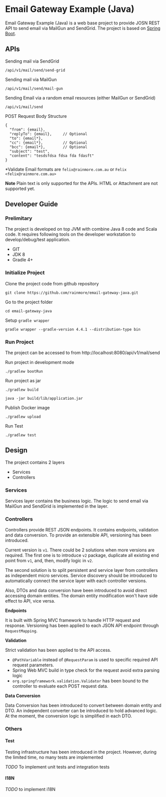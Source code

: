 # Email Gateway Example (Java)

Email Gateway Example (Java) is a web base project to provide JOSN REST API to send email via MailGun and SendGrid. The project is based on [Spring Boot](https://projects.spring.io/spring-boot/).

## APIs

Sending mail via SendGrid
```
/api/v1/mail/send/send-grid
```

Sending mail via MailGun
```
/api/v1/mail/send/mail-gun
```
Sending Email via a random email resources (either MailGun or SendGrid)
```
/api/v1/mail/send
```
POST Request Body Structure

```
{
  "from": {email},                             
  "replyTo": {email},     // Optional                             
  "to": {email*},
  "cc": {email*},         // Optional
  "bcc": {email*},        // Optional
  "subject": "test",
  "content": "tesdsfdsa fdsa fda fdasft"
}
```
*Validate Email formats are `felix@rainmore.com.au` or `Felix <felix@rainmore.com.au>`

**Note**
Plain text is only supported for the APIs. HTML or Attachment are not supported yet.

## Developer Guide

### Prelimitary

The project is developed on top JVM with combine Java 8 code and Scala code. It requires following tools on the developer workstation to develop/debug/test application.

* GIT
* JDK 8
* Gradle 4+

### Initialize Project
 
Clone the project code from github repository
```
git clone https://github.com/rainmore/email-gateway-java.git
```

Go to the project folder
```
cd email-gateway-java
```

Setup `gradle wrapper`
```
gradle wrapper --gradle-version 4.4.1 --distribution-type bin
```

### Run Project

The project can be accessed to from http://localhost:8080/api/v1/mail/send

Run project in development mode
```
./gradlew bootRun
```

Run project as jar
```
./gradlew build

java -jar build/lib/application.jar
```

Publish Docker image
```
./gradlew upload
```

Run Test
```
./gradlew test
```

## Design

The project contains 2 layers

* Services
* Controllers

### Services
Services layer contains the business logic. The logic to send email via MailGun and SendGrid is implemented in the layer.

### Controllers
Controllers provide REST JSON endpoints. It contains endpoints, validation and data conversion. To provide an extensible API, versioning has been introduced.  

Current version is `v1`. There could be 2 solutions when more versions are required. The first one is to introduce `v2` package, duplicate all existing end point from `v1`, and, then, modify logic in `v2`. 

The second solution is to split persistent and service layer from controllers as independent micro services. Service discovery should be introduced to automatically connect the service layer with each controller versions. 

Also, DTOs and data conversion have been introduced to avoid direct accessing domain entities. The domain entity modification won't have side effect to API, vice versa.

**Endpoints**

It is built with Spring MVC framework to handle HTTP request and response. Versioning has been applied to each JSON API endpoint through `RequestMapping`.

**Validation**

Strict validation has been applied to the API access. 

* `@PathVariable` instead of `@RequestParam` is used to specific required API request parameters.
* Spring Web MVC build in type check for the request avoid extra parsing logic 
* `org.springframework.validation.Validator` has been bound to the controller to evaluate each POST request data.

**Data Conversion**

Data Conversion has been introduced to convert between domain entity and DTO. An independent converter can be introduced to hold advanced logic. At the moment, the conversion logic is simplified in each DTO.

### Others

#### Test

Testing infrastructure has been introduced in the project. However, during the limited time, no many tests are implemented 

*_TODO_* To implement unit tests and integration tests

#### I18N 

*TODO* to implement i18N

